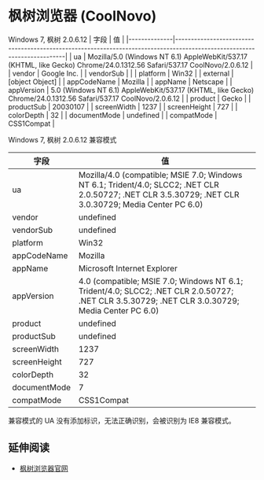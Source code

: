 
# 枫树浏览器 (CoolNovo)

Windows 7, 枫树 2.0.6.12
| 字段         | 值                                                                                                                      |
|--------------|-------------------------------------------------------------------------------------------------------------------------|
| ua           | Mozilla/5.0 (Windows NT 6.1) AppleWebKit/537.17 (KHTML, like Gecko) Chrome/24.0.1312.56 Safari/537.17 CoolNovo/2.0.6.12 |
| vendor       | Google Inc.                                                                                                             |
| vendorSub    |                                                                                                                         |
| platform     | Win32                                                                                                                   |
| external     | [object Object]                                                                                                         |
| appCodeName  | Mozilla                                                                                                                 |
| appName      | Netscape                                                                                                                |
| appVersion   | 5.0 (Windows NT 6.1) AppleWebKit/537.17 (KHTML, like Gecko) Chrome/24.0.1312.56 Safari/537.17 CoolNovo/2.0.6.12         |
| product      | Gecko                                                                                                                   |
| productSub   | 20030107                                                                                                                |
| screenWidth  | 1237                                                                                                                    |
| screenHeight | 727                                                                                                                     |
| colorDepth   | 32                                                                                                                      |
| documentMode | undefined                                                                                                               |
| compatMode   | CSS1Compat                                                                                                              |

Windows 7, 枫树 2.0.6.12 兼容模式

| 字段         | 值                                                                                                                                                      |
|--------------|---------------------------------------------------------------------------------------------------------------------------------------------------------|
| ua           | Mozilla/4.0 (compatible; MSIE 7.0; Windows NT 6.1; Trident/4.0; SLCC2; .NET CLR 2.0.50727; .NET CLR 3.5.30729; .NET CLR 3.0.30729; Media Center PC 6.0) |
| vendor       | undefined                                                                                                                                               |
| vendorSub    | undefined                                                                                                                                               |
| platform     | Win32                                                                                                                                                   |
| appCodeName  | Mozilla                                                                                                                                                 |
| appName      | Microsoft Internet Explorer                                                                                                                             |
| appVersion   | 4.0 (compatible; MSIE 7.0; Windows NT 6.1; Trident/4.0; SLCC2; .NET CLR 2.0.50727; .NET CLR 3.5.30729; .NET CLR 3.0.30729; Media Center PC 6.0)         |
| product      | undefined                                                                                                                                               |
| productSub   | undefined                                                                                                                                               |
| screenWidth  | 1237                                                                                                                                                    |
| screenHeight | 727                                                                                                                                                     |
| colorDepth   | 32                                                                                                                                                      |
| documentMode | 7                                                                                                                                                       |
| compatMode   | CSS1Compat                                                                                                                                              |

兼容模式的 UA 没有添加标识，无法正确识别，会被识别为 IE8 兼容模式。

## 延伸阅读

* [枫树浏览器官网](http://www.fsllq.com/)
